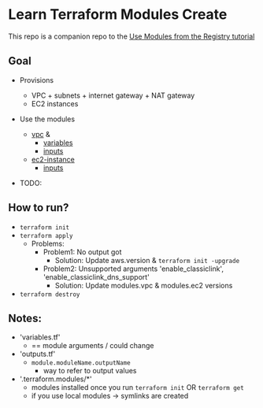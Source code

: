 # Learn Terraform Modules Create
This repo is a companion repo to the [Use Modules from the Registry tutorial](https://developer.hashicorp.com/terraform/tutorials/modules/module-use)

## Goal
* Provisions
  * VPC + subnets + internet gateway + NAT gateway
  * EC2 instances
* Use the modules
  * [vpc](https://registry.terraform.io/modules/terraform-aws-modules/vpc/aws/latest) &
    * [variables](https://github.com/terraform-aws-modules/terraform-aws-vpc/blob/master/variables.tf)
    * [inputs](https://github.com/terraform-aws-modules/terraform-aws-vpc?tab=readme-ov-file#inputs)
  * [ec2-instance](https://registry.terraform.io/modules/terraform-aws-modules/ec2-instance/aws/latest)
    * [inputs](https://github.com/terraform-aws-modules/terraform-aws-vpc?tab=readme-ov-file#inputs)

* TODO:

## How to run?
* `terraform init`
* `terraform apply`
  * Problems:
    * Problem1: No output got
      * Solution: Update aws.version & `terraform init -upgrade`
    * Problem2: Unsupported arguments 'enable_classiclink', 'enable_classiclink_dns_support'
      * Solution: Update modules.vpc & modules.ec2 versions
* `terraform destroy`

## Notes:
* 'variables.tf'
  * == module arguments / could change
* 'outputs.tf'
  * `module.moduleName.outputName`
    * way to refer to output values
* '.terraform.modules/*'
  * modules installed once you run `terraform init` OR `terraform get`
  * if you use local modules -> symlinks are created